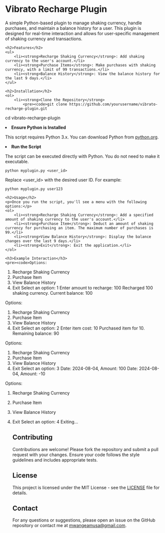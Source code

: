 <!DOCTYPE html>
<html lang="en">
<head>
    <meta charset="UTF-8">
    <meta name="viewport" content="width=device-width, initial-scale=1.0">
    
</head>
<body>
    <h1>Vibrato Recharge Plugin</h1>
    <p>A simple Python-based plugin to manage shaking currency, handle purchases, and maintain a balance history for a user. This plugin is designed for real-time interaction and allows for user-specific management of shaking currency and transactions.</p>

    <h2>Features</h2>
    <ul>
        <li><strong>Recharge Shaking Currency</strong>: Add shaking currency to the user's account.</li>
        <li><strong>Purchase Items</strong>: Make purchases with shaking currency, with a limit of 99 transactions.</li>
        <li><strong>Balance History</strong>: View the balance history for the last 9 days.</li>
    </ul>

    <h2>Installation</h2>
    <ol>
        <li><strong>Clone the Repository</strong>
            <pre><code>git clone https://github.com/yourusername/vibrato-recharge-plugin.git
cd vibrato-recharge-plugin</code></pre>
        </li>
        <li><strong>Ensure Python is Installed</strong>
            <p>This script requires Python 3.x. You can download Python from <a href="https://www.python.org/">python.org</a>.</p>
        </li>
        <li><strong>Run the Script</strong>
            <p>The script can be executed directly with Python. You do not need to make it executable.</p>
            <pre><code>python myplugin.py &lt;user_id&gt;</code></pre>
            <p>Replace &lt;user_id&gt; with the desired user ID. For example:</p>
            <pre><code>python myplugin.py user123</code></pre>
        </li>
    </ol>

    <h2>Usage</h2>
    <p>Once you run the script, you'll see a menu with the following options:</p>
    <ol>
        <li><strong>Recharge Shaking Currency</strong>: Add a specified amount of shaking currency to the user's account.</li>
        <li><strong>Purchase Item</strong>: Deduct an amount of shaking currency for purchasing an item. The maximum number of purchases is 99.</li>
        <li><strong>View Balance History</strong>: Display the balance changes over the last 9 days.</li>
        <li><strong>Exit</strong>: Exit the application.</li>
    </ol>

    <h3>Example Interaction</h3>
    <pre><code>Options:
1. Recharge Shaking Currency
2. Purchase Item
3. View Balance History
4. Exit
Select an option: 1
Enter amount to recharge: 100
Recharged 100 shaking currency. Current balance: 100

Options:
1. Recharge Shaking Currency
2. Purchase Item
3. View Balance History
4. Exit
Select an option: 2
Enter item cost: 10
Purchased item for 10. Remaining balance: 90

Options:
1. Recharge Shaking Currency
2. Purchase Item
3. View Balance History
4. Exit
Select an option: 3
Date: 2024-08-04, Amount: 100
Date: 2024-08-04, Amount: -10

Options:
1. Recharge Shaking Currency
2. Purchase Item
3. View Balance History
4. Exit
Select an option: 4
Exiting...</code></pre>

    <h2>Contributing</h2>
    <p>Contributions are welcome! Please fork the repository and submit a pull request with your changes. Ensure your code follows the style guidelines and includes appropriate tests.</p>

    <h2>License</h2>
    <p>This project is licensed under the MIT License - see the <a href="LICENSE">LICENSE</a> file for details.</p>

    <h2>Contact</h2>
    <p>For any questions or suggestions, please open an issue on the GitHub repository or contact me at <a href="mailto:mwangeamusa@gmail.com">mwangeamusa@gmail.com</a>.</p>
</body>
</html>
